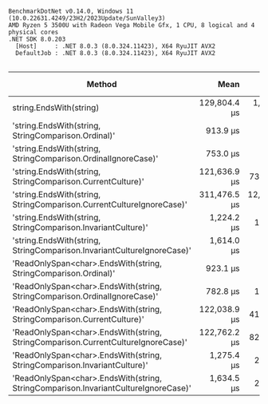 ```

BenchmarkDotNet v0.14.0, Windows 11 (10.0.22631.4249/23H2/2023Update/SunValley3)
AMD Ryzen 5 3500U with Radeon Vega Mobile Gfx, 1 CPU, 8 logical and 4 physical cores
.NET SDK 8.0.203
  [Host]     : .NET 8.0.3 (8.0.324.11423), X64 RyuJIT AVX2
  DefaultJob : .NET 8.0.3 (8.0.324.11423), X64 RyuJIT AVX2


```
| Method                                                                             | Mean         | Error        | StdDev       | Median       | Ratio    | RatioSD | Allocated | Alloc Ratio |
|----------------------------------------------------------------------------------- |-------------:|-------------:|-------------:|-------------:|---------:|--------:|----------:|------------:|
| string.EndsWith(string)                                                            | 129,804.4 μs |  1,570.25 μs |  1,468.81 μs | 129,922.5 μs | +14,104% |    1.1% |     100 B |          NA |
| &#39;string.EndsWith(string, StringComparison.Ordinal)&#39;                                |     913.9 μs |      1.96 μs |      1.83 μs |     913.9 μs | baseline |         |         - |          NA |
| &#39;string.EndsWith(string, StringComparison.OrdinalIgnoreCase)&#39;                      |     753.0 μs |      1.63 μs |      1.44 μs |     753.3 μs |     -18% |    0.3% |         - |          NA |
| &#39;string.EndsWith(string, StringComparison.CurrentCulture)&#39;                         | 121,636.9 μs |    731.13 μs |    648.13 μs | 121,539.0 μs | +13,210% |    0.6% |     100 B |          NA |
| &#39;string.EndsWith(string, StringComparison.CurrentCultureIgnoreCase)&#39;               | 311,476.5 μs | 12,693.91 μs | 35,385.55 μs | 317,966.5 μs | +33,984% |   11.3% |     100 B |          NA |
| &#39;string.EndsWith(string, StringComparison.InvariantCulture)&#39;                       |   1,224.2 μs |     11.73 μs |     12.55 μs |   1,220.6 μs |     +34% |    1.0% |       1 B |          NA |
| &#39;string.EndsWith(string, StringComparison.InvariantCultureIgnoreCase)&#39;             |   1,614.0 μs |      4.58 μs |      3.82 μs |   1,613.8 μs |     +77% |    0.3% |       1 B |          NA |
| &#39;ReadOnlySpan&lt;char&gt;.EndsWith(string, StringComparison.Ordinal)&#39;                    |     923.1 μs |      1.92 μs |      1.79 μs |     923.5 μs |      +1% |    0.3% |       1 B |          NA |
| &#39;ReadOnlySpan&lt;char&gt;.EndsWith(string, StringComparison.OrdinalIgnoreCase)&#39;          |     782.8 μs |     12.81 μs |     11.98 μs |     776.1 μs |     -14% |    1.5% |         - |          NA |
| &#39;ReadOnlySpan&lt;char&gt;.EndsWith(string, StringComparison.CurrentCulture)&#39;             | 122,038.9 μs |    414.43 μs |    387.66 μs | 121,966.2 μs | +13,254% |    0.4% |     100 B |          NA |
| &#39;ReadOnlySpan&lt;char&gt;.EndsWith(string, StringComparison.CurrentCultureIgnoreCase)&#39;   | 122,762.2 μs |    820.93 μs |    685.51 μs | 123,012.9 μs | +13,333% |    0.6% |     100 B |          NA |
| &#39;ReadOnlySpan&lt;char&gt;.EndsWith(string, StringComparison.InvariantCulture)&#39;           |   1,275.4 μs |     25.41 μs |     37.24 μs |   1,255.9 μs |     +40% |    2.9% |       1 B |          NA |
| &#39;ReadOnlySpan&lt;char&gt;.EndsWith(string, StringComparison.InvariantCultureIgnoreCase)&#39; |   1,634.5 μs |     22.23 μs |     18.56 μs |   1,627.6 μs |     +79% |    1.1% |       1 B |          NA |
